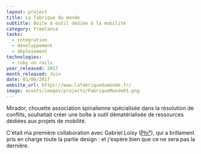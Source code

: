 ```yaml
---
layout: project
title: La fabrique du monde
subtitle: Boite à outil dédiée à la mobilité
category: Freelance
tasks:
  - intégration
  - développement
  - déploiement
technologies:
  - ruby on rails
year_released: 2017
month_released: Juin
date: 01/06/2017
website_url: https://www.lafabriquedumonde.fr/
image: assets/images/projects/FabriqueMonde01.png
---
```

Mirador, chouette association spinalienne spécialisée dans la résolution de conflits, souhaitait créer une boîte à outil dématérialisée de ressources dédiées aux projets de mobilité.

C'était ma première collaboration avec Gabriel Loisy ([Phi²](http://phicarre.fr/)), qui a brillament pris en charge toute la partie design : et j'espère bien que ce ne sera pas la dernière.
